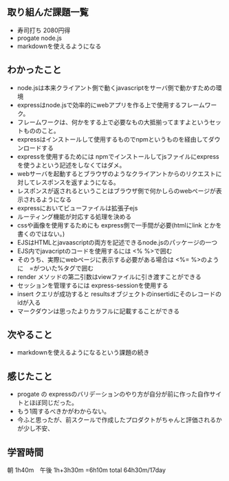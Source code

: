## 取り組んだ課題一覧
- 寿司打ち 2080円得
- progate node.js
- markdownを使えるようになる

## わかったこと
- node.jsは本来クライアント側で動くjavascriptをサーバ側で動かすための環境
- expressはnode.jsで効率的にwebアプリを作る上で使用するフレームワーク。
- フレームワークは、何かをする上で必要なもの大抵揃ってますよというセットもののこと。
- expressはインストールして使用するものでnpmというものを経由してダウンロードする
- expressを使用するためには npmでインストールしてjsファイルにexpressを使うよという記述をしなくてはダメ。
- webサーバを起動するとブラウザのようなクライアントからのリクエストに対してレスポンスを返すようになる。
- レスポンスが返されるということはブラウザ側で何かしらのwebページが表示されるようになる
- expressにおいてビューファイルは拡張子ejs
- ルーティング機能が対応する処理を決める
- cssや画像を使用するためにも express側で一手間が必要(htmlにlink とかを書くのではない。)
- EJSはHTMLとjavaascriptの両方を記述できるnode.jsのパッケージの一つ
- EJS内でjavacriptのコードを使用するには <% %>で囲む
- そのうち、実際にwebページに表示する必要がある場合は <%= %>のように　=がついた%タグで囲む
- render メソッドの第二引数はviewファイルに引き渡すことができる
- セッションを管理するには express-sessionを使用する
- insert クエリが成功すると resultsオブジェクトのinsertidにそのレコードのidが入る
- マークダウンは思ったよりカラフルに記載することができる
## 次やること
- markdownを使えるようになるという課題の続き
## 感じたこと
- progate の expressのバリデーションのやり方が自分が前に作った自作サイトとほぼ同じだった。
- もう1周するべきかがわからない。
- 今ふと思ったが、前スクールで作成したプロダクトがちゃんと評価されるかが少し不安、
## 学習時間
朝 1h40m　午後 1h+3h30m
=6h10m
total 64h30m/17day
